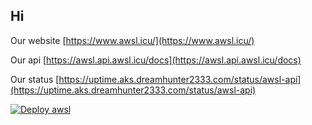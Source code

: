 ## Hi 

Our website [https://www.awsl.icu/](https://www.awsl.icu/)

Our api [https://awsl.api.awsl.icu/docs](https://awsl.api.awsl.icu/docs)

Our status [https://uptime.aks.dreamhunter2333.com/status/awsl-api](https://uptime.aks.dreamhunter2333.com/status/awsl-api)

[![Deploy awsl](https://github.com/awsl-project/awsl-pipeline/actions/workflows/release.yml/badge.svg)](https://github.com/awsl-project/awsl-pipeline/actions/workflows/release.yml)
<!--

**Here are some ideas to get you started:**

🙋‍♀️ A short introduction - what is your organization all about?
🌈 Contribution guidelines - how can the community get involved?
👩‍💻 Useful resources - where can the community find your docs? Is there anything else the community should know?
🍿 Fun facts - what does your team eat for breakfast?
🧙 Remember, you can do mighty things with the power of [Markdown](https://docs.github.com/github/writing-on-github/getting-started-with-writing-and-formatting-on-github/basic-writing-and-formatting-syntax)
-->
